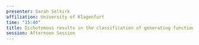 ```yaml
---
presenter: Sarah Selkirk
affiliation: University of Klagenfurt
time: "15:40"
title: Dichotomous results in the classification of generating functions
session: Afternoon Session
---
```

